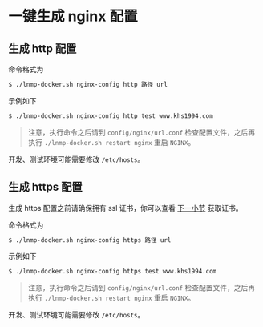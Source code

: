 # 一键生成 nginx 配置

## 生成 http 配置

命令格式为

```bash
$ ./lnmp-docker.sh nginx-config http 路径 url
```

示例如下

```bash
$ ./lnmp-docker.sh nginx-config http test www.khs1994.com
```

>注意，执行命令之后请到 `config/nginx/url.conf` 检查配置文件，之后再执行 `./lnmp-docker.sh restart nginx` 重启 `NGINX`。

开发、测试环境可能需要修改 `/etc/hosts`。

## 生成 https 配置

生成 https 配置之前请确保拥有 ssl 证书，你可以查看 [下一小节](nginx-with-https.md) 获取证书。

命令格式为

```bash
$ ./lnmp-docker.sh nginx-config https 路径 url
```

示例如下

```bash
$ ./lnmp-docker.sh nginx-config https test www.khs1994.com
```

>注意，执行命令之后请到 `config/nginx/url.conf` 检查配置文件，之后再执行 `./lnmp-docker.sh restart nginx` 重启 `NGINX`。

开发、测试环境可能需要修改 `/etc/hosts`。
